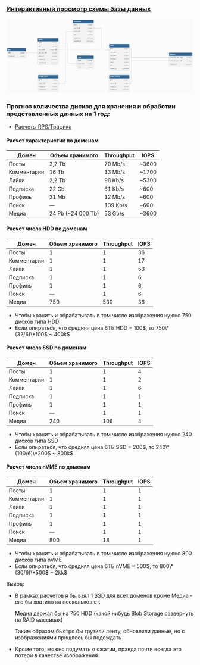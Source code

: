 ### [Интерактивный просмотр схемы базы данных](https://dbdiagram.io/d/Social-Network-68d6ae16d2b621e422171c3c)

![alt text](scheme.png)

### Прогноз количества дисков для хранения и обработки представленных данных на 1 год:

- [Расчеты RPS/Трафика](https://github.com/zkryaev/social_network_system_design/tree/develop)

#### Расчет характеристик по доменам
| Домен         | Объем хранимого    | Throughput | IOPS    |
|---------------|--------------------|------------|---------|
| Посты         | 3,2 Tb             | 70 Mb/s    | ~3600   |
| Комментарии   | 16 Tb              | 13 Mb/s    | ~1700   |
| Лайки         | 2,2 Tb             | 98 Kb/s    | ~5300   |
| Подписка      | 22 Gb              | 61 Kb/s    | ~600    |
| Профиль       | 31 Mb              | 12 Mb/s    | ~600    |
| Поиск         | —                  | 139 Kb/s   | ~600    |
| Медиа         | 24 Pb (~24 000 Tb) | 53 Gb/s    | ~3600   |


#### Расчет числа HDD по доменам
| Домен         | Объем хранимого | Throughput | IOPS |
|---------------|-----------------|------------|------|
| Посты         | 1               | 1          | 36   |
| Комментарии   | 1               | 1          | 17   |
| Лайки         | 1               | 1          | 53   |
| Подписка      | 1               | 1          | 6    |
| Профиль       | 1               | 1          | 6    |
| Поиск         | —               | 1          | 6    |
| Медиа         | 750             | 530        | 36   |

- Чтобы хранить и обрабатывать в том числе изображения нужно 750 дисков типа HDD
- Если опираться, что средняя цена 6ТБ HDD = 100$, то 750\*(32/6)\*100$ ~ 400k$  

#### Расчет числа SSD по доменам
| Домен         | Объем хранимого | Throughput | IOPS |
|---------------|-----------------|------------|------|
| Посты         | 1               | 1          | 4    |
| Комментарии   | 1               | 1          | 2    |
| Лайки         | 1               | 1          | 6    |
| Подписка      | 1               | 1          | 1    |
| Профиль       | 1               | 1          | 1    |
| Поиск         | —               | 1          | 1    |
| Медиа         | 240             | 106        | 4    |

- Чтобы хранить и обрабатывать в том числе изображения нужно 240 дисков типа SSD
- Если опираться, что средняя цена 6ТБ SSD = 200$, то 240\*(100/6)\*200$ ~ 800k$

#### Расчет числа nVME по доменам
| Домен         | Объем хранимого | Throughput | IOPS |
|---------------|-----------------|------------|------|
| Посты         | 1               | 1          | 1    |
| Комментарии   | 1               | 1          | 1    |
| Лайки         | 1               | 1          | 1    |
| Подписка      | 1               | 1          | 1    |
| Профиль       | 1               | 1          | 1    |
| Поиск         | —               | 1          | 1    |
| Медиа         | 800             | 18         | 1    |

- Чтобы хранить и обрабатывать в том числе изображения нужно 800 дисков типа nVME
- Если опираться, что средняя цена 6ТБ nVME = 500$, то 800\*(30/6)\*500$ ~ 2kk$ 

Вывод:
- В рамках расчетов я бы взял 1 SSD для всех доменов кроме Медиа - его бы хватило на несколько лет.
  
  Медиа держал бы на 750 HDD (какой нибудь Blob Storage развернуть на RAID массивах)

  Таким образом быстро бы грузили ленту, обновляли данные, но с изображениями пришлось бы подождать

- Кроме того, можно подумать о сжатии, правда почти всегда это потери в качестве изображения.